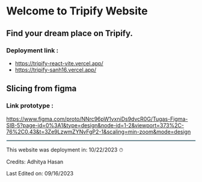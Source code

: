# Welcome to Tripify Website

## Find your dream place on Tripify.

### Deployment link :

- https://tripify-react-vite.vercel.app/
- https://tripify-sanh16.vercel.app/

## Slicing from figma

### Link prototype :

https://www.figma.com/proto/NNrc96pW1vxniDs9dvcR0G/Tugas-Figma-SIB-5?page-id=0%3A1&type=design&node-id=1-2&viewport=373%2C-76%2C0.43&t=3Ze9LzwmZYNvFgP2-1&scaling=min-zoom&mode=design

<hr style="border: 1px solid lightblue">

This website was deployment in: 10/22/2023 ⏱

Credits: Adhitya Hasan

Last Edited on: 09/16/2023

